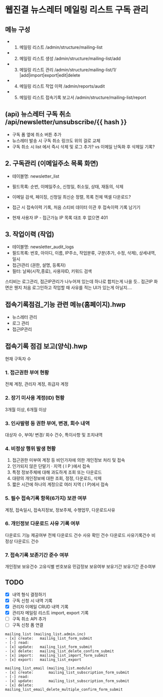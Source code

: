 # 웹진결 뉴스레터 메일링 리스트 구독 관리

## 메뉴 구성

- 1. 메일링 리스트 /admin/structure/mailing-list
- 2. 메일링 리스트 생성 /admin/structure/mailing-list/add
- 3. 메일링 리스트 관리 /admin/structure/mailing-list/1/ |add|import|export|edit|delete
- 4. 메일링 리스트 작업 이력 /admin/reports/audit
- 5. 메일링 리스트 접속기록 보고서 /admin/structure/mailing-list/report

## (api) 뉴스레터 구독 취소 /api/newsletter/unsubscribe/{{ hash }}

- 구독 폼 옆에 취소 버튼 추가
- 뉴스레터 발송 시 구독 취소 링크도 위의 걸로 교체
- 구독 취소 시 list 에서 즉시 삭제 및 로그 추가? vs 이메일 난독화 후 삭제일 기록?

## 2. 구독관리 (이메일주소 목록 화면)

- 테이블명: newsletter_list
- 필드목록: 순번, 이메일주소, 신청일, 취소일, 상태, 재동의, 삭제
- 이메일 검색, 페이징, 신청일 최신순 정렬, 목록 전체 엑셀 다운로드?

- 접근 시 접속이력 기록, 처음 스티비 데이터 이관 후 접속이력 기록 남기기
- 현재 사용자 IP - 접근가능 IP 목록 대조 후 없으면 401

## 3. 작업이력 (작업)

- 테이블명: newsletter_audit_logs
- 필드목록: 번호, 아이디, 이름, IP주소, 작업분류, 구분(추가, 수정, 삭제), 상세내역, 일시
- 접근I관리 (권한, 설명, 등록자)
- 필터: 날짜(시작,종료), 사용자ID, 키워드 검색

스티비는 로그관리, 접근IP관리가 나누어져 있는데 하나로 합치는게 나을 듯..
접근IP 화면은 웬지 처음 로그인하고 작업할 때 사유를 적는 UI가 있는게 아닐지....

## 접속기록점검_기능 관련 메뉴(홈페이지).hwp

- 뉴스레터 관리
- 로그 관리
- 접근IP관리

## 접속기록 점검 보고(양식).hwp

현재 구독자 수

### 1. 접근권한 부여 현황

전체 계정, 관리자 계정, 취급자 계정

### 2. 장기 미사용 계정(ID) 현황

3개월 이상, 6개월 이상

### 3. 인사발령 등 권한 부여, 변경, 회수 내역

대상자 수, 부여/ 변경/ 회수 건수, 특이사항 및 조치내역

### 4. 비정상 행위 발생 현황

1. 접근권한 미부여 계정 등 비인가자에 의한 개인정보 처리 및 접속
2. 인가되지 않은 단말기 · 지역 ( I P )에서 접속
3. 특정 정보주체에 대해 과도하게 조회 또는 다운로드
4. 대량의 개인정보에 대한 조회, 정정, 다운로드, 삭제
5. 짧은 시간에 하나의 계정으로 여러 지역 ( I P)에서 접속

### 5. 필수 접속기록 항목(6가지) 보관 여부

계정, 접속일시, 접속지정보, 정보주체, 수행업무, 다운로드사유

### 6. 개인정보 다운로드 사유 기록 여부

다운로드 기능 제공여부
전체 다운로드 건수
사유 확인 건수
다운로드 사유기록건수
비정상 다운로드 건수

### 7. 접속기록 보존기간 준수 여부

개인정보 보유건수
고유식별 번호보유
민감정보 보유여부
보유기간
보유기간 준수여부

## TODO

- [x] 내역 형식 결정하기
- [x] 구독 신청 시 내역 기록
- [x] 관리자 이메일 CRUD 내역 기록
- [x] 관리자 메일링 리스트 import, export 기록
- [ ] 구독 취소 API 추가
- [ ] 구독 신청 폼 연결

```
mailing_list (mailing_list.admin.inc)
- [x] create:   mailing_list_form_submit
- [-] read:
- [x] update:   mailing_list_form_submit
- [x] delete:   mailing_list_delete_confirm_submit
- [x] import:   mailing_list_import_form_submit
- [x] export:   mailing_list_export

mailing_list_email (mailing_list.module)
- [x] create:       mailing_list_subscription_form_submit
- [-] read:
- [x] update:       mailing_list_subscription_form_submit
- [x] delete:       mailing_list_email_delete_multiple_confirm_form_submit
```
